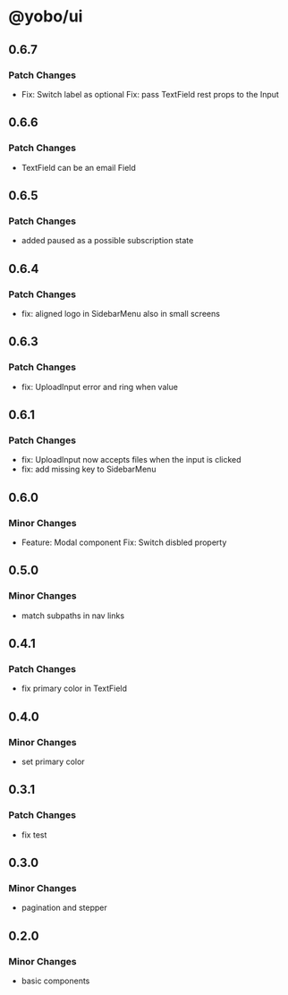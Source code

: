 # @yobo/ui

## 0.6.7

### Patch Changes

- Fix: Switch label as optional
  Fix: pass TextField rest props to the Input

## 0.6.6

### Patch Changes

- TextField can be an email Field

## 0.6.5

### Patch Changes

- added paused as a possible subscription state

## 0.6.4

### Patch Changes

- fix: aligned logo in SidebarMenu also in small screens

## 0.6.3

### Patch Changes

- fix: UploadInput error and ring when value

## 0.6.1

### Patch Changes

- fix: UploadInput now accepts files when the input is clicked
- fix: add missing key to SidebarMenu

## 0.6.0

### Minor Changes

- Feature: Modal component
  Fix: Switch disbled property

## 0.5.0

### Minor Changes

- match subpaths in nav links

## 0.4.1

### Patch Changes

- fix primary color in TextField

## 0.4.0

### Minor Changes

- set primary color

## 0.3.1

### Patch Changes

- fix test

## 0.3.0

### Minor Changes

- pagination and stepper

## 0.2.0

### Minor Changes

- basic components
